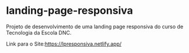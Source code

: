# landing-page-responsiva
Projeto de desenvolvimento de uma landing page responsiva do curso de Tecnologia da Escola DNC.

Link para o Site:https://lpresponsiva.netlify.app/
